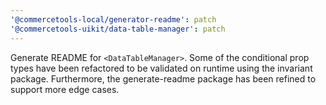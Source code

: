 ```yaml
---
'@commercetools-local/generator-readme': patch
'@commercetools-uikit/data-table-manager': patch
---
```


Generate README for `<DataTableManager>`. Some of the conditional prop types have been refactored to be validated on runtime using the invariant package. Furthermore, the generate-readme package has been refined to support more edge cases.
